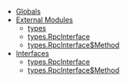 * [Globals](globals.md)
* [External Modules]()
  * [types](modules/_types_.md)
  * [types.RpcInterface](interfaces/_types_.rpcinterface.md)
  * [types.RpcInterface$Method](interfaces/_types_.rpcinterface_method.md)
* [Interfaces]()
  * [types.RpcInterface](interfaces/_types_.rpcinterface.md)
  * [types.RpcInterface$Method](interfaces/_types_.rpcinterface_method.md)